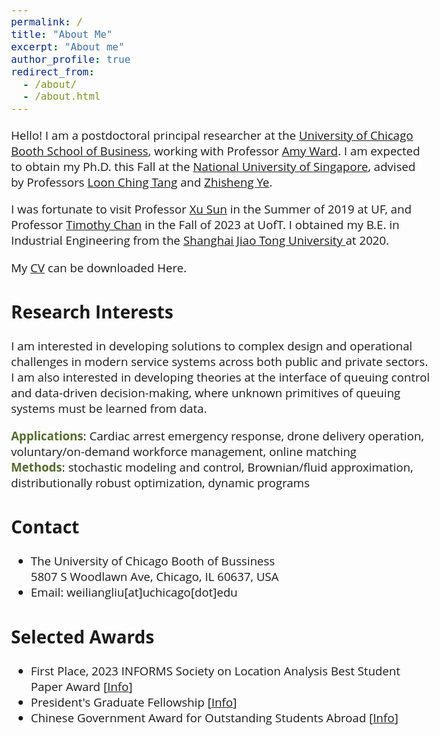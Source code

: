 ```yaml
---
permalink: /
title: "About Me"
excerpt: "About me"
author_profile: true
redirect_from: 
  - /about/
  - /about.html
---  
```


<head>
<style>
@import url('https://fonts.googleapis.com/css2?family=Open+Sans&display=swap');
</style>
<style>
.circle {
      width: 10px;
      height: 10px;
      background-color: #000;
      border-radius: 50%;
    }
</style>
</head>

<!-- <body style="font-family: sans-serif; font-size: 9pt;"> -->
<body style="font-family: Open Sans; font-style: normal; font-size: 14pt;">
<!-- <body> -->

<!-- <h2 style="margin-top: 1em;">Info</h2>  
<p style="margin-top: 1em;">
  Ph.D. Candidate  <br>
  Dept. of Industrial Systems Engineering and Management  <br>
  National University of Singapore (NUS) <br>
  Email: weiliangliu[at]u[dot]nus.edu <br>
</p>-->


<!-- <h2>About Me</h2>-->

<p> 
Hello! I am a postdoctoral principal researcher at the <a href="https://www.chicagobooth.edu/" target="_blank" > University of Chicago Booth School of Business</a>, working with Professor <a href="https://www.chicagobooth.edu/faculty/directory/w/amy-ward" target="_blank" > Amy  Ward</a>.  
I am expected to obtain my Ph.D. this Fall at the <a href="https://nus.edu.sg/" target="_blank"> National University of Singapore</a>, advised by Professors <a href="https://cde.nus.edu.sg/isem/staff/tang-loon-ching/" target="_blank">Loon Ching Tang</a> and <a href="https://cde.nus.edu.sg/isem/staff/ye-zhisheng/" target="_blank">Zhisheng Ye</a>. 
</p>

<p>
I was fortunate to visit Professor <a href="https://people.miami.edu/profile/1d92943aaf793b047e6a5017b9f4a5c1" target="_blank">Xu Sun</a> in the Summer of 2019 at UF, and
Professor <a href="https://chan.mie.utoronto.ca/" target="_blank">Timothy Chan</a> in the Fall of 2023 at UofT.
I obtained my B.E. in Industrial Engineering from the <a href="https://en.sjtu.edu.cn/" target="_blank"> Shanghai Jiao Tong University </a> at 2020.
</p>

<p>  My <a href="http://weiliangliu-nus.github.io/files/WeiliangLiu_Academic_CV.pdf" target="_blank">CV</a> can be downloaded Here.
</p>



<h2>Research Interests</h2>
<p>I am interested in developing solutions to complex design and operational challenges in modern service systems across both public and private sectors.
I am also interested in developing theories at the interface of queuing control and data-driven decision-making, where unknown primitives of queuing systems must be learned from data.</p>

<p>
<b><font color="#556B2F">Applications</font></b>: Cardiac arrest emergency response, drone delivery operation, voluntary/on-demand workforce management, online matching<br>
<b><font color="#556B2F">Methods</font></b>: stochastic modeling and control, Brownian/fluid approximation, distributionally robust optimization, dynamic programs
</p>

<!--<p>
I have been particularly interested in service systems that involves emerging technologies and novel bussiness models such as drones, volunteer crowdsroucing Apps and on-demand workforce, and I seek to provide insights into the rich interactions between different entities and between different control levers in these systems.
</p>-->


<h2>Contact</h2>
<p style="margin-top: 1em;">
<ul>
<li>The University of Chicago Booth of Bussiness <br>
5807 S Woodlawn Ave, Chicago, IL 60637, USA  </li>
<li>Email: weiliangliu[at]uchicago[dot]edu </li>
</ul>
</p>

<h2>Selected Awards</h2>
<p style="margin-top: 1em;">
<ul>
<li>First Place, 2023 INFORMS Society on Location Analysis Best Student Paper Award [<a href="https://www.informs.org/Recognizing-Excellence/Community-Prizes/Section-on-Location-Analysis/Best-Student-Paper-Award" target="_blank">Info</a>]<br>
<!-- <em>
"Given biennially for student papers judged to be the best in the broad field of facility location"
</em>-->
	</li>
	<li>President's Graduate Fellowship [<a href="https://nusgs.nus.edu.sg/scholarships-list/?pgf%22%20\t%20%22_blank" target="_blank">Info</a>]<br>
	<!--<em>"Awarded to PhD candidates who show exceptional promise or accomplishment in research"</em>-->
	</li>
  <li> Chinese Government Award for Outstanding Students Abroad [<a href="https://en.wikipedia.org/wiki/Chinese_government_award_for_outstanding_self-financed_students_abroad" target="_blank">Info</a>]<br>
  <!--<em>"The highest government award granted by the Chinese government to Chinese students overseas"</em>-->
  </li>
</ul>
</p>

<!--
<h2>Conferences Attended</h2>
<p style="margin-top: 1em;">
<ul>
<li>TTIC Summer Workshop on Data-Driven Decision Processes, Chicago, USA -- August 2024 (Scheduled)</li>
	<li>Reinforcement Learning for Stochastic Networks, Toulouse, France -- June 2024</li>
	<li>INFORMS 2023 Annual Meeting, Phonix, USA -- October 2023</li>
	<li> CSAMSE 2023 Annual Meeting (Session Chair), Shenzhen, China -- July 2023</li>
	<li> POMS 2023 Annual Meeting, Orlando, USA -- May 2023</li>
</ul>
</p>
-->



</body>